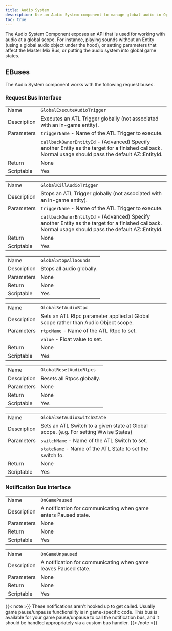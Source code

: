 ```yaml
---
title: Audio System
description: Use an Audio System component to manage global audio in Open 3D Engine.
toc: true
---
```


The Audio System Component exposes an API that is used for working with audio at a global scope. For instance, playing sounds without an Entity (using a global audio object under the hood), or setting parameters that affect the Master Mix Bus, or putting the audio system into global game states.

## EBuses

The Audio System component works with the following request buses.

### Request Bus Interface

| | |
|-|-|
| Name | `GlobalExecuteAudioTrigger` |
| Description | Executes an ATL Trigger globally (not associated with an in-game entity). |
| Parameters | `triggerName` - Name of the ATL Trigger to execute. |
| | `callbackOwnerEntityId` - (Advanced) Specify another Entity as the target for a finished callback. Normal usage should pass the default AZ::EntityId. |
| Return | None |
| Scriptable | Yes |

| | |
|-|-|
| Name | `GlobalKillAudioTrigger` |
| Description | Stops an ATL Trigger globally (not associated with an in-game entity). |
| Parameters | `triggerName` - Name of the ATL Trigger to execute. |
| | `callbackOwnerEntityId` - (Advanced) Specify another Entity as the target for a finished callback. Normal usage should pass the default AZ::EntityId. |
| Return | None |
| Scriptable | Yes |

| | |
|-|-|
| Name | `GlobalStopAllSounds` |
| Description | Stops all audio globally. |
| Parameters | None |
| Return | None |
| Scriptable | Yes |

| | |
|-|-|
| Name | `GlobalSetAudioRtpc` |
| Description | Sets an ATL Rtpc parameter applied at Global scope rather than Audio Object scope. |
| Parameters | `rtpcName` - Name of the ATL Rtpc to set. |
| | `value` - Float value to set. |
| Return | None |
| Scriptable | Yes |

| | |
|-|-|
| Name | `GlobalResetAudioRtpcs` |
| Description | Resets all Rtpcs globally. |
| Parameters | None |
| Return | None |
| Scriptable | Yes |

| | |
|-|-|
| Name | `GlobalSetAudioSwitchState` |
| Description |  Sets an ATL Switch to a given     state at Global scope. (e.g. For  setting Wwise States)             |
| Parameters |  `switchName` - Name of the ATL Switch to set. |
| |  `stateName` - Name of the ATL State to set the switch to. |
| Return | None |
| Scriptable | Yes |

### Notification Bus Interface

| | |
|-|-|
| Name | `OnGamePaused` |
| Description | A notification for communicating when game enters Paused state. |
| Parameters | None |
| Return | None |
| Scriptable | Yes |

| | |
|-|-|
| Name | `OnGameUnpaused` |
| Description | A notification for communicating when game leaves Paused state. |
| Parameters | None |
| Return | None |
| Scriptable | Yes |

{{< note >}}
These notifications aren't hooked up to get called. Usually game pause/unpause functionality is in game-specific code. This bus is available for your game pause/unpause to call the notification bus, and it should be handled appropriately via a custom bus handler.
{{< /note >}}

